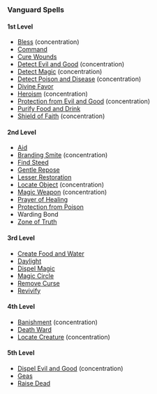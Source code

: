 ### Vanguard Spells
<!-- Since Vanguards don't have ritual casting, ritual spells are not marked as such. -->

#### 1st Level

- [Bless](#Bless_bless) (concentration)
- [Command](#Command_command)
- [Cure Wounds](#Cure_Wounds_cure_wounds)
- [Detect Evil and Good](#Detect_Evil_and_Good_detect_evil_and_good) (concentration)
- [Detect Magic](#Detect_Magic_detect_magic) (concentration)
- [Detect Poison and Disease](#Detect_Poison_and_Disease_detect_poison_and_disease) (concentration)
- [Divine Favor](#Divine_Favor_divine_favor)
- [Heroism](#Heroism_heroism) (concentration)
- [Protection from Evil and Good](#Protection_from_Evil_and_Good_protection_from_evil_and_good) (concentration)
- [Purify Food and Drink](#Purify_Food_and_Drink_purify_food_and_drink)
- [Shield of Faith](#Shield_of_Faith_shield_of_faith) (concentration)

#### 2nd Level

- [Aid](#Aid_aid)
- [Branding Smite](#Branding_Smite_branding_smite) (concentration)
- [Find Steed](#Find_Steed_find_steed)
- [Gentle Repose](#Gentle_Repose_gentle_repose)
- [Lesser Restoration](#Lesser_Restoration_lesser_restoration)
- [Locate Object](#Locate_Object_locate_object) (concentration)
- [Magic Weapon](#Magic_Weapon_magic_weapon) (concentration)
- [Prayer of Healing](#Prayer_of_Healing_prayer_of_healing)
- [Protection from Poison](#Protection_from_Poison_protection_from_poison)
- Warding Bond
- [Zone of Truth](#Zone_of_Truth_zone_of_truth)

#### 3rd Level

- [Create Food and Water](#Create_Food_and_Water_create_food_and_water)
- [Daylight](#Daylight_daylight)
- [Dispel Magic](#Dispel_Magic_dispel_magic)
- [Magic Circle](#Magic_Circle_magic_circle)
- [Remove Curse](#Remove_Curse_remove_curse)
- [Revivify](#Revivify_revivify)

#### 4th Level

- [Banishment](#Banishment_banishment) (concentration)
- [Death Ward](#Death_Ward_death_ward)
- [Locate Creature](#Locate_Creature_locate_creature) (concentration)

#### 5th Level

- [Dispel Evil and Good](#Dispel_Evil_and_Good_dispel_evil_and_good) (concentration)
- [Geas](#Geas_geas)
- [Raise Dead](#Raise_Dead_raise_dead)
